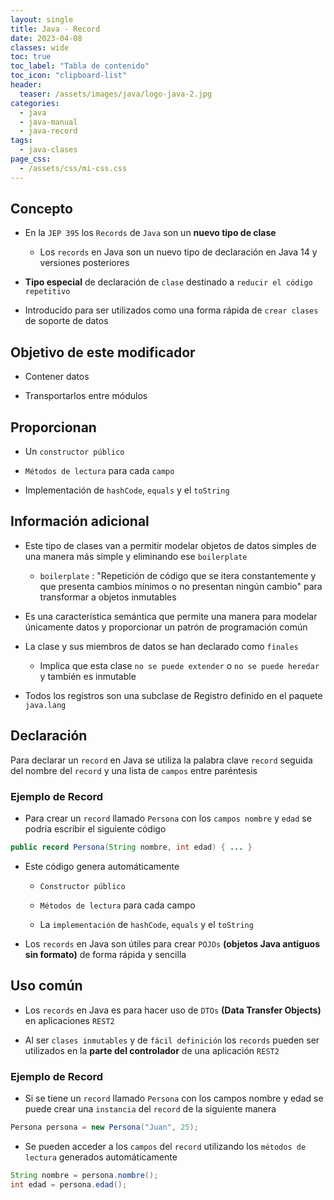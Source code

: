 ```yaml
---
layout: single
title: Java - Record
date: 2023-04-08
classes: wide
toc: true
toc_label: "Tabla de contenido"
toc_icon: "clipboard-list"
header:
  teaser: /assets/images/java/logo-java-2.jpg
categories:
  - java
  - java-manual
  - java-record
tags:
  - java-clases
page_css: 
  - /assets/css/mi-css.css
---
```


## Concepto

* En la ``JEP 395`` los ``Records`` de ``Java`` son un **nuevo tipo de clase**

  * Los ``records`` en Java son un nuevo tipo de declaración en Java 14 y versiones posteriores

* **Tipo especial** de declaración de ``clase`` destinado a ``reducir el código repetitivo`` 

* Introducido para ser utilizados como una forma rápida de ``crear clases`` de soporte de datos

## Objetivo de este modificador

  * Contener datos 
  
  * Transportarlos entre módulos

## Proporcionan 

  * Un ``constructor público``

  * ``Métodos de lectura`` para cada ``campo``

  * Implementación de ``hashCode``, ``equals`` y el ``toString``

## Información adicional

* Este tipo de clases van a permitir modelar objetos de datos simples de una manera más simple y eliminando ese ``boilerplate`` 

  * ``boilerplate`` : "Repetición de código que se itera constantemente y que presenta cambios mínimos o no presentan ningún cambio" para transformar a objetos inmutables

* Es una característica semántica que permite una manera para modelar únicamente datos y proporcionar un patrón de programación común

* La clase y sus miembros de datos se han declarado como ``finales`` 

  * Implica que esta clase ``no se puede extender`` o ``no se puede heredar`` 
y también es inmutable

* Todos los registros son una subclase de Registro definido en el paquete ``java.lang``

## Declaración

Para declarar un ``record`` en Java se utiliza la palabra clave ``record`` seguida del 
nombre del ``record`` y una lista de ``campos`` entre paréntesis

### Ejemplo de Record

* Para crear un ``record`` llamado ``Persona`` con los ``campos nombre`` y ``edad`` se podría escribir el siguiente código

```java
public record Persona(String nombre, int edad) { ... }
```

  * Este código genera automáticamente 
    
    * ``Constructor público`` 
    
    * ``Métodos de lectura`` para cada campo
    
    * La ``implementación`` de ``hashCode``, ``equals`` y el ``toString``

* Los ``records`` en Java son útiles para crear ``POJOs`` **(objetos Java antiguos sin formato)** de forma rápida y sencilla

## Uso común 

* Los ``records`` en Java es para hacer uso de ``DTOs`` **(Data Transfer Objects)** en aplicaciones ``REST2`` 

* Al ser ``clases inmutables`` y de ``fácil definición`` los ``records`` pueden ser utilizados en la **parte del controlador** de una aplicación ``REST2``

### Ejemplo de Record

* Si se tiene un ``record`` llamado ``Persona`` con los campos nombre y edad se puede crear una ``instancia`` del ``record`` de la siguiente manera

```java
Persona persona = new Persona("Juan", 25);
```

* Se pueden acceder a los ``campos`` del ``record`` utilizando los ``métodos de lectura`` generados automáticamente

```java
String nombre = persona.nombre();
int edad = persona.edad(); 
```

